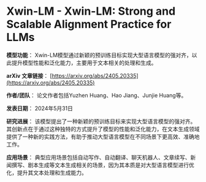 # Xwin-LM - Xwin-LM: Strong and Scalable Alignment Practice for LLMs

**模型功能**：
Xwin-LM模型通过新颖的预训练目标实现大型语言模型的强对齐，以此提升模型性能和泛化能力，主要用于文本相关的处理和生成。

**arXiv 文章链接**：
[https://arxiv.org/abs/2405.20335](https://arxiv.org/abs/2405.20335)

**作者/团队**：
论文作者包括Yuzhen Huang、Hao Jiang、Junjie Huang等。

**发表日期**：
2024年5月31日

**研究进展**：
该模型提出了一种新颖的预训练目标来实现大型语言模型的强对齐。其创新点在于通过这种独特的方式提升了模型的性能和泛化能力，在文本生成领域提供了一种新的实践方法，有助于推动大型语言模型在不同场景下更高效、准确地工作。

**应用场景**：
典型应用场景包括自动写作、自动翻译、聊天机器人、文章续写、新闻撰写、剧本生成等文本生成相关的场景，因为其本质是对大型语言模型进行优化，提升其文本处理和生成能力。